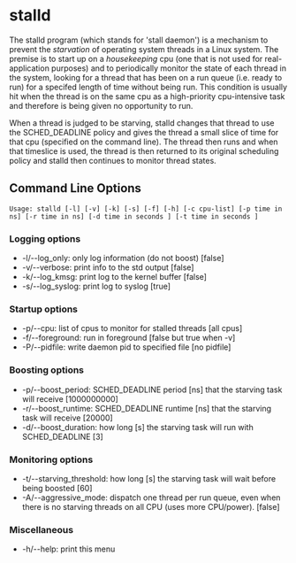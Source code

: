 # stalld

The stalld program (which stands for 'stall daemon') is a
mechanism to prevent the *starvation* of operating system threads in a
Linux system. The premise is to start up on a *housekeeping* cpu (one
that is not used for real-application purposes) and to periodically
monitor the state of each thread in the system, looking for a thread
that has been on a run queue (i.e. ready to run) for a specifed length
of time without being run. This condition is usually hit when the
thread is on the same cpu as a high-priority cpu-intensive task and
therefore is being given no opportunity to run.

When a thread is judged to be starving, stalld changes
that thread to use the SCHED_DEADLINE policy and gives the thread a
small slice of time for that cpu (specified on the command line). The
thread then runs and when that timeslice is used, the thread is then
returned to its original scheduling policy and stalld then
continues to monitor thread states.

## Command Line Options

`Usage: stalld [-l] [-v] [-k] [-s] [-f] [-h]
          [-c cpu-list]
          [-p time in ns] [-r time in ns]
          [-d time in seconds ] [-t time in seconds ]`

### Logging options
- -l/--log_only: only log information (do not boost) [false]
- -v/--verbose: print info to the std output [false]
- -k/--log_kmsg: print log to the kernel buffer [false]
- -s/--log_syslog: print log to syslog [true]

### Startup options
- -p/--cpu: list of cpus to monitor for stalled threads [all cpus]
- -f/--foreground: run in foreground [false but true when -v]
- -P/--pidfile: write daemon pid to specified file [no pidfile]

### Boosting options
- -p/--boost_period: SCHED_DEADLINE period [ns] that the starving task will receive [1000000000]
- -r/--boost_runtime: SCHED_DEADLINE runtime [ns] that the starving task will receive [20000]
- -d/--boost_duration: how long [s] the starving task will run with SCHED_DEADLINE [3]

### Monitoring options
- -t/--starving_threshold: how long [s] the starving task will wait before being boosted [60]
- -A/--aggressive_mode: dispatch one thread per run queue, even when there is no starving
                          threads on all CPU (uses more CPU/power). [false]
### Miscellaneous
- -h/--help: print this menu
